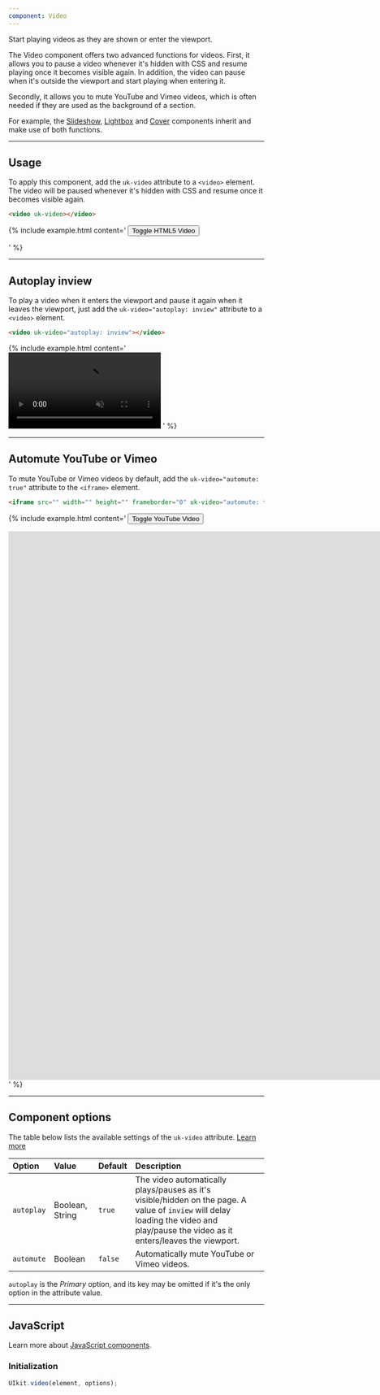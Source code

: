 ```yaml
---
component: Video
---
```

<p class="uk-text-lead">Start playing videos as they are shown or enter the viewport.</p>

The Video component offers two advanced functions for videos. First, it allows you to pause a video whenever it's hidden with CSS and resume playing once it becomes visible again. In addition, the video can pause when it's outside the viewport and start playing when entering it.

Secondly, it allows you to mute YouTube and Vimeo videos, which is often needed if they are used as the background of a section.

For example, the [Slideshow](slideshow.md#videos), [Lightbox](lightbox.md#content-sources) and [Cover](cover.md#video) components inherit and make use of both functions.

***

## Usage

To apply this component, add the `uk-video` attribute to a `<video>` element. The video will be paused whenever it's hidden with CSS and resume once it becomes visible again.

```html
<video uk-video></video>
```

{% include example.html content='
<button class="uk-button uk-button-default uk-margin" type="button" uk-toggle="target: +">Toggle HTML5 Video</button>

<video src="https://yootheme.com/site/images/media/yootheme-pro.mp4" controls playsinline hidden uk-video></video>
' %}

***

## Autoplay inview

To play a video when it enters the viewport and pause it again when it leaves the viewport, just add the `uk-video="autoplay: inview"` attribute to a `<video>` element.

```html
<video uk-video="autoplay: inview"></video>
```

{% include example.html content='
<video src="https://yootheme.com/site/images/media/yootheme-pro.mp4" loop muted playsinline uk-video="autoplay: inview"></video>
' %}

***

## Automute YouTube or Vimeo

To mute YouTube or Vimeo videos by default, add the `uk-video="automute: true"` attribute to the `<iframe>` element.

```html
<iframe src="" width="" height="" frameborder="0" uk-video="automute: true"></iframe>
```

{% include example.html content='
<button class="uk-button uk-button-default uk-margin-bottom" type="button" uk-toggle="target: +">Toggle YouTube Video</button>

<iframe src="https://www.youtube-nocookie.com/embed/c2pz2mlSfXA?autoplay=0&amp;showinfo=0&amp;rel=0&amp;modestbranding=1&amp;playsinline=1" width="1920" height="1080" frameborder="0" allowfullscreen uk-responsive uk-video="automute: true"></iframe>
' %}

***

## Component options

The table below lists the available settings of the `uk-video` attribute. [Learn more](javascript.md#component-configuration)

| Option     | Value           | Default | Description                      |
|:-----------|:----------------|:--------|:---------------------------------|
| `autoplay` | Boolean, String | `true`  | The video automatically plays/pauses as it's visible/hidden on the page. A value of `inview` will delay loading the video and play/pause the video as it enters/leaves the viewport. |
| `automute` | Boolean         | `false` | Automatically mute YouTube or Vimeo videos. |

`autoplay` is the _Primary_ option, and its key may be omitted if it's the only option in the attribute value.

***

## JavaScript

Learn more about [JavaScript components](javascript.md#programmatic-use).

### Initialization

```js
UIkit.video(element, options);
```
